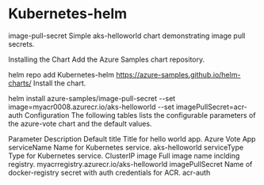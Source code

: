 # Kubernetes-helm

image-pull-secret
Simple aks-helloworld chart demonstrating image pull secrets.

Installing the Chart
Add the Azure Samples chart repository.

helm repo add Kubernetes-helm https://azure-samples.github.io/helm-charts/
Install the chart.

helm install azure-samples/image-pull-secret --set image=myacr0008.azurecr.io/aks-helloworld --set imagePullSecret=acr-auth
Configuration
The following tables lists the configurable parameters of the azure-vote chart and the default values.

Parameter	Description	Default
title	Title for hello world app.	Azure Vote App
serviceName	Name for Kubernetes service.	aks-helloworld
serviceType	Type for Kubernetes service.	ClusterIP
image	Full image name inclding registry.	myacrregistry.azurecr.io/aks-helloworld
imagePullSecret	Name of docker-registry secret with auth credentials for ACR.	acr-auth

